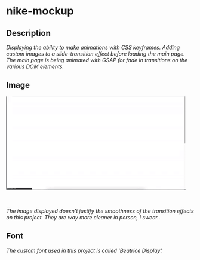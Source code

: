# nike-mockup

## Description 

_Displaying the ability to make animations with CSS keyframes. Adding custom images to a slide-transition effect before loading the main page. The main page is being animated with GSAP for fade in transitions on the various DOM elements._

## Image

![](animation.gif)

<br>

_The image displayed doesn't justify the smoothness of the transition effects on this project. They are way more cleaner in person, I swear.._

## Font

_The custom font used in this project is called 'Beatrice Display'._